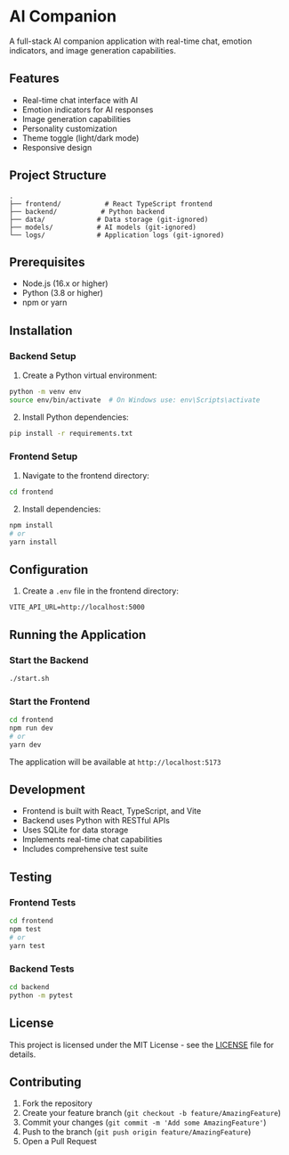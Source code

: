 # AI Companion

A full-stack AI companion application with real-time chat, emotion indicators, and image generation capabilities.

## Features

- Real-time chat interface with AI
- Emotion indicators for AI responses
- Image generation capabilities
- Personality customization
- Theme toggle (light/dark mode)
- Responsive design

## Project Structure

```
.
├── frontend/           # React TypeScript frontend
├── backend/           # Python backend
├── data/             # Data storage (git-ignored)
├── models/           # AI models (git-ignored)
└── logs/             # Application logs (git-ignored)
```

## Prerequisites

- Node.js (16.x or higher)
- Python (3.8 or higher)
- npm or yarn

## Installation

### Backend Setup

1. Create a Python virtual environment:
```bash
python -m venv env
source env/bin/activate  # On Windows use: env\Scripts\activate
```

2. Install Python dependencies:
```bash
pip install -r requirements.txt
```

### Frontend Setup

1. Navigate to the frontend directory:
```bash
cd frontend
```

2. Install dependencies:
```bash
npm install
# or
yarn install
```

## Configuration

1. Create a `.env` file in the frontend directory:
```
VITE_API_URL=http://localhost:5000
```

## Running the Application

### Start the Backend

```bash
./start.sh
```

### Start the Frontend

```bash
cd frontend
npm run dev
# or
yarn dev
```

The application will be available at `http://localhost:5173`

## Development

- Frontend is built with React, TypeScript, and Vite
- Backend uses Python with RESTful APIs
- Uses SQLite for data storage
- Implements real-time chat capabilities
- Includes comprehensive test suite

## Testing

### Frontend Tests
```bash
cd frontend
npm test
# or
yarn test
```

### Backend Tests
```bash
cd backend
python -m pytest
```

## License

This project is licensed under the MIT License - see the [LICENSE](LICENSE) file for details.

## Contributing

1. Fork the repository
2. Create your feature branch (`git checkout -b feature/AmazingFeature`)
3. Commit your changes (`git commit -m 'Add some AmazingFeature'`)
4. Push to the branch (`git push origin feature/AmazingFeature`)
5. Open a Pull Request
